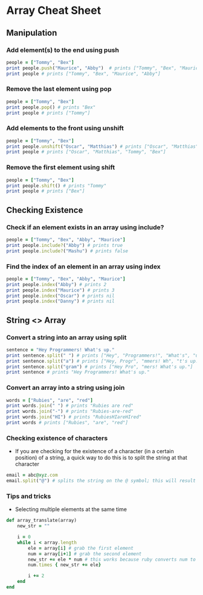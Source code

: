 # Array Cheat Sheet

## Manipulation

### Add element(s) to the end using push

```ruby
people = ["Tommy", "Bex"]
print people.push("Maurice", "Abby")  # prints ["Tommy", "Bex", "Maurice", "Abby"]
print people # prints ["Tommy", "Bex", "Maurice", "Abby"]
```

### Remove the last element using pop

```ruby
people = ["Tommy", "Bex"]
print people.pop() # prints "Bex"
print people # prints ["Tommy"]
```

### Add elements to the front using unshift

```ruby
people = ["Tommy", "Bex"]
print people.unshift("Oscar", "Matthias") # prints ["Oscar", "Matthias", "Tommy", "Bex"]
print people # prints ["Oscar", "Matthias", "Tommy", "Bex"]
```

### Remove the first element using shift

```ruby
people = ["Tommy", "Bex"]
print people.shift() # prints "Tommy"
print people # prints ["Bex"]
```

## Checking Existence

### Check if an element exists in an array using include?

```ruby
people = ["Tommy", "Bex", "Abby", "Maurice"]
print people.include?("Abby") # prints true
print people.include?("Mashu") # prints false
```

### Find the index of an element in an array using index

```ruby
people = ["Tommy", "Bex", "Abby", "Maurice"]
print people.index("Abby") # prints 2
print people.index("Maurice") # prints 3
print people.index("Oscar") # prints nil
print people.index("Danny") # prints nil
```

## String <> Array

### Convert a string into an array using split

```ruby
sentence = "Hey Programmers! What's up."
print sentence.split(" ") # prints ["Hey", "Programmers!", "What's", "up."]
print sentence.split("a") # prints ["Hey, Progr", "mmers! Wh", "t's up."]
print sentence.split("gram") # prints ["Hey Pro", "mers! What's up."]
print sentence # prints "Hey Programmers! What's up."
```

### Convert an array into a string using join

```ruby
words = ["Rubies", "are", "red"]
print words.join(" ") # prints "Rubies are red"
print words.join("-") # prints "Rubies-are-red"
print words.join("HI") # prints "RubiesHIareHIred"
print words # prints ["Rubies", "are", "red"]
```

### Checking existence of characters

* If you are checking for the existence of a character (in a certain position) of a string, a quick way to do this is to split the string at that character 

```ruby
email = abc@xyz.com 
email.split("@") # splits the string on the @ symbol; this will result in an array with two elements
```

### Tips and tricks

* Selecting multiple elements at the same time

```ruby
def array_translate(array)
	new_str = ""

	i = 0
	while i < array.length
		ele = array[i] # grab the first element
		num = array[i+1] # grab the second element
		new_str += ele * num # this works because ruby converts num to an integer
		num.times { new_str += ele}

		i += 2
	end
end
```